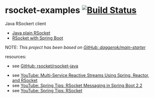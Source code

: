 # rsocket-examples [![Build Status](https://travis-ci.org/daggerok/rsocket-examples.svg?branch=master)](https://travis-ci.org/daggerok/rsocket-examples)
Java RSockert client

* [Java plain RSocket](./rsocket-java-example/)
* [RSocket with Spring Boot](./spring-webflux-rsocker-example/)

NOTE: _This project has been based on [GitHub: daggerok/main-starter](https://github.com/daggerok/main-starter)_

resources:

- see [GitHub: rsocket/rsocket-java](https://github.com/rsocket/rsocket-java)
<!--
- read [Weld SE](https://docs.jboss.org/weld/reference/3.1.1.Final/en-US/html_single/#weld-se)
-->
- see [YouTube: Multi-Service Reactive Streams Using Spring, Reactor, and RSocket](https://www.youtube.com/watch?v=e-N4BchYXws&t=5s)
- see [YouTube: Spring Tips: RSocket Messaging in Spring Boot 2.2](https://www.youtube.com/watch?v=BxHqeq58xrE)
- see [YouTube: Spring Tips: RSocket](https://www.youtube.com/watch?time_continue=1617&v=GDIDSzZLjjg)
